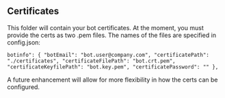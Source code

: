 ## Certificates

This folder will contain your bot certificates. At the moment, you must provide the certs as two .pem files. The names
of the files are specified in config.json:

`botinfo": {
    "botEmail": "bot.user@company.com",
    "certificatePath": "./certificates",
    "certificateFilePath": "bot.crt.pem",
    "certificateKeyfilePath": "bot.key.pem",
    "certificatePassword": ""
  },`

A future enhancement will allow for more flexibility in how the certs can be configured.